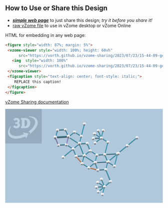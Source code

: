 
## How to Use or Share this Design

 - [***simple web page***](<https://vorth.github.io/vzome-sharing/2023/07/23/15-44-09-gecko-or-snake/>) to just share this design; *try it before you share it!*
 - [raw vZome file](<https://raw.githubusercontent.com/vorth/vzome-sharing/main/2023/07/23/15-44-09-gecko-or-snake/gecko-or-snake.vZome>) to use in vZome desktop or vZome Online
 
 HTML for embedding in any web page:
 ```html
<figure style="width: 87%; margin: 5%">
  <vzome-viewer style="width: 100%; height: 60vh"
       src="https://vorth.github.io/vzome-sharing/2023/07/23/15-44-09-gecko-or-snake/gecko-or-snake.vZome" >
    <img  style="width: 100%"
       src="https://vorth.github.io/vzome-sharing/2023/07/23/15-44-09-gecko-or-snake/gecko-or-snake.png" >
  </vzome-viewer>
  <figcaption style="text-align: center; font-style: italic;">
     REPLACE this caption!
  </figcaption>
</figure>
 ```

[vZome Sharing documentation](https://vzome.github.io/vzome/sharing.html#how-it-works)

![Image](<gecko-or-snake.png>)

